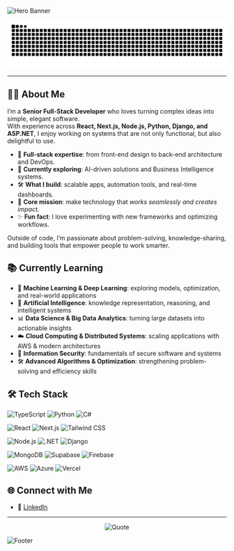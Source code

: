 ![Hero Banner](https://capsule-render.vercel.app/api?type=waving&color=0:1e3c72,100:2a5298&height=200&section=header&text=Hi%20there%20👋&fontSize=40&fontColor=ffffff)

![Snake animation](https://github.com/lamebrowndev/lamebrowndev/blob/output/snake.svg)

---

## 👨‍💻 About Me

I’m a **Senior Full-Stack Developer** who loves turning complex ideas into simple, elegant software.  
With experience across **React, Next.js, Node.js, Python, Django, and ASP.NET**, I enjoy working on systems that are not only functional, but also delightful to use.  

- 🚀 **Full-stack expertise**: from front-end design to back-end architecture and DevOps.  
- 🌱 **Currently exploring**: AI-driven solutions and Business Intelligence systems.  
- 🛠 **What I build**: scalable apps, automation tools, and real-time dashboards.  
- 🎯 **Core mission**: make technology that *works seamlessly and creates impact*.  
- ✨ **Fun fact**: I love experimenting with new frameworks and optimizing workflows.  

Outside of code, I’m passionate about problem-solving, knowledge-sharing, and building tools that empower people to work smarter.  

## 📚 Currently Learning
- 🤖 **Machine Learning & Deep Learning**: exploring models, optimization, and real-world applications  
- 🧠 **Artificial Intelligence**: knowledge representation, reasoning, and intelligent systems  
- 📊 **Data Science & Big Data Analytics**: turning large datasets into actionable insights  
- ☁️ **Cloud Computing & Distributed Systems**: scaling applications with AWS & modern architectures  
- 🔐 **Information Security**: fundamentals of secure software and systems  
- 🛠 **Advanced Algorithms & Optimization**: strengthening problem-solving and efficiency skills  

## 🛠 Tech Stack
![TypeScript](https://img.shields.io/badge/-TypeScript-3178C6?logo=typescript&logoColor=white&style=for-the-badge)
![Python](https://img.shields.io/badge/-Python-3776AB?logo=python&logoColor=white&style=for-the-badge)
![C#](https://img.shields.io/badge/-C%23-239120?logo=c-sharp&logoColor=white&style=for-the-badge)

![React](https://img.shields.io/badge/-React-61DAFB?logo=react&logoColor=black&style=for-the-badge)
![Next.js](https://img.shields.io/badge/-Next.js-000000?logo=next.js&logoColor=white&style=for-the-badge)
![Tailwind CSS](https://img.shields.io/badge/-Tailwind_CSS-38B2AC?logo=tailwind-css&logoColor=white&style=for-the-badge)

![Node.js](https://img.shields.io/badge/-Node.js-339933?logo=node.js&logoColor=white&style=for-the-badge)
![.NET](https://img.shields.io/badge/-.NET-512BD4?logo=dotnet&logoColor=white&style=for-the-badge)
![Django](https://img.shields.io/badge/-Django-092E20?logo=django&logoColor=white&style=for-the-badge)

![MongoDB](https://img.shields.io/badge/-MongoDB-47A248?logo=mongodb&logoColor=white&style=for-the-badge)
![Supabase](https://img.shields.io/badge/-Supabase-3ECF8E?logo=supabase&logoColor=white&style=for-the-badge)
![Firebase](https://img.shields.io/badge/-Firebase-FFCA28?logo=firebase&logoColor=black&style=for-the-badge)

![AWS](https://img.shields.io/badge/-AWS-FF9900?logo=amazonaws&logoColor=white&style=for-the-badge)
![Azure](https://img.shields.io/badge/-Azure-0078D4?logo=microsoft-azure&logoColor=white&style=for-the-badge)
![Vercel](https://img.shields.io/badge/-Vercel-000000?logo=vercel&logoColor=white&style=for-the-badge)

## 🌐 Connect with Me
- 💼 [LinkedIn](https://www.linkedin.com/in/muhammad-salman-ahmed/)

---

<p align="center">
  <img src="https://quotes-github-readme.vercel.app/api?type=horizontal&theme=radical" alt="Quote" />
</p>

![Footer](https://capsule-render.vercel.app/api?type=waving&color=0:2a5298,100:1e3c72&height=120&section=footer)
